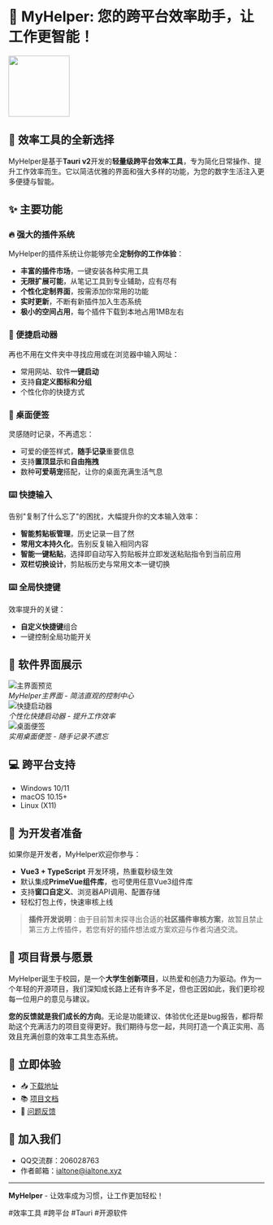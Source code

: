 # 📣 MyHelper: 您的跨平台效率助手，让工作更智能！

<img src="https://hv.z.wiki/autoupload/20250331/nzqx/512X512/icon.png" width="120"/>

## 🚀 效率工具的全新选择

MyHelper是基于**Tauri v2**开发的**轻量级跨平台效率工具**，专为简化日常操作、提升工作效率而生。它以简洁优雅的界面和强大多样的功能，为您的数字生活注入更多便捷与智能。

## ✨ 主要功能

### 🔥 强大的插件系统

MyHelper的插件系统让你能够完全**定制你的工作体验**：

- **丰富的插件市场**，一键安装各种实用工具
- **无限扩展可能**，从笔记工具到专业辅助，应有尽有
- **个性化定制界面**，按需添加你常用的功能
- **实时更新**，不断有新插件加入生态系统
- **极小的空间占用**，每个插件下载到本地占用1MB左右

### 🚀 便捷启动器

再也不用在文件夹中寻找应用或在浏览器中输入网址：

- 常用网站、软件**一键启动**
- 支持**自定义图标和分组**
- 个性化你的快捷方式

### 📝 桌面便签

灵感随时记录，不再遗忘：

- 可爱的便签样式，**随手记录**重要信息
- 支持**置顶显示**和**自由拖拽**
- 数种**可爱萌宠**搭配，让你的桌面充满生活气息

### ⌨️ 快捷输入

告别"复制了什么忘了"的困扰，大幅提升你的文本输入效率：

- **智能剪贴板管理**，历史记录一目了然
- **常用文本持久化**，告别反复输入相同内容
- **智能一键粘贴**，选择即自动写入剪贴板并立即发送粘贴指令到当前应用
- **双栏切换设计**，剪贴板历史与常用文本一键切换

### ⌨️ 全局快捷键

效率提升的关键：

- **自定义快捷键**组合
- 一键控制全局功能开关

## 📸 软件界面展示

![主界面预览](http://img-ialtone.test.upcdn.net/images/PixPin_2025-04-15_22-51-00.gif)  
_MyHelper主界面 - 简洁直观的控制中心_  
![快捷启动器](https://cdn.z.wiki/autoupload/20250415/oqr1/244X410/image.png?type=ha)  
_个性化快捷启动器 - 提升工作效率_  
![桌面便签](https://hv.z.wiki/autoupload/20250415/TeXk/205X244/image.png?type=ha)  
_实用桌面便签 - 随手记录不遗忘_

## 💻 跨平台支持

- Windows 10/11
- macOS 10.15+
- Linux (X11)

## 🧩 为开发者准备

如果你是开发者，MyHelper欢迎你参与：

- **Vue3 + TypeScript** 开发环境，热重载秒级生效
- 默认集成**PrimeVue组件库**，也可使用任意Vue3组件库
- 支持**窗口自定义**、浏览器API调用、配置存储
- 轻松打包上传，快速审核上线

> **插件开发说明**：由于目前暂未探寻出合适的**社区插件审核方案**，故暂且禁止第三方上传插件，若您有好的插件想法或方案欢迎与作者沟通交流。

## 💫 项目背景与愿景

MyHelper诞生于校园，是一个**大学生创新项目**，以热爱和创造力为驱动。作为一个年轻的开源项目，我们深知成长路上还有许多不足，但也正因如此，我们更珍视每一位用户的意见与建议。

**您的反馈就是我们成长的方向**。无论是功能建议、体验优化还是bug报告，都将帮助这个充满活力的项目变得更好。我们期待与您一起，共同打造一个真正实用、高效且充满创意的效率工具生态系统。

## 🔗 立即体验

- 📥 [下载地址](https://github.com/MyHelperHub/myhelper/releases)
- 📚 [项目文档](https://github.com/MyHelperHub/myhelper/wiki)
- 🐛 [问题反馈](https://github.com/MyHelperHub/myhelper/issues)

## 🤝 加入我们

- QQ交流群：206028763
- 作者邮箱：ialtone@ialtone.xyz

---

**MyHelper** - 让效率成为习惯，让工作更加轻松！

#效率工具 #跨平台 #Tauri #开源软件
